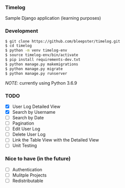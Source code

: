 ### Timelog

Sample Django application (learning purposes)

### Development
```bash
$ git clone https://github.com/bleepster/timelog.git
$ cd timelog
$ python -m venv timelog-env
$ source timelog-env/bin/activate
$ pip install requirements-dev.txt
$ python manage.py makemigrations
$ python manage.py migrate
$ python manage.py runserver 
```
_NOTE_: currently using Python 3.6.9

### TODO
- [x] User Log Detailed View
- [X] Search by Username
- [ ] Search by Date
- [ ] Pagination
- [ ] Edit User Log 
- [ ] Delete User Log
- [ ] Link the Table View with the Detailed View
- [ ] Unit Testing

### Nice to have (in the future)
- [ ] Authentication
- [ ] Mulitple Projects
- [ ] Redistributable
